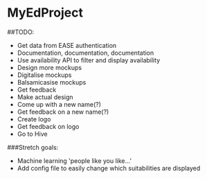 # MyEdProject

##TODO:

- Get data from EASE authentication
- Documentation, documentation, documentation
- Use availability API to filter and display availability
- Design more mockups
- Digitalise mockups
- Balsamicasise mockups
- Get feedback
- Make actual design
- Come up with a new name(?)
- Get feedback on a new name(?)
- Create logo
- Get feedback on logo
- Go to Hive


###Stretch goals:
- Machine learning 'people like you like...'
- Add config file to easily change which suitabilities are displayed
